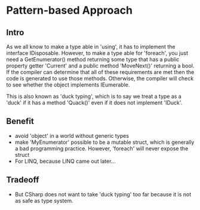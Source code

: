 # Pattern-based Approach

## Intro

As we all know to make a type able in 'using', it has to implement the
interface IDisposable. However, to make a type able for 'foreach', you just
need a GetEnumerator() method returning some type that has a public property getter
'Current' and a public method 'MoveNext()' returning a bool. If the compiler can
determine that all of these requirements are met then the code is generated to
use those methods. Otherwise, the compiler will check to see whether the
object implements IEumerable.


This is also known as 'duck typing', which is to say we treat a type as a
'duck' if it has a method 'Quack()' even if it does not implement 'IDuck'.


## Benefit

- avoid 'object' in a world without generic types
- make 'MyEnumerator' possible to be a mutable struct, which is generally a
  bad programming practice. However, 'foreach' will never expose the struct
- For LINQ, because LINQ came out later...

## Tradeoff

- But CSharp does not want to take 'duck typing' too far because it is not as
  safe as type system.
